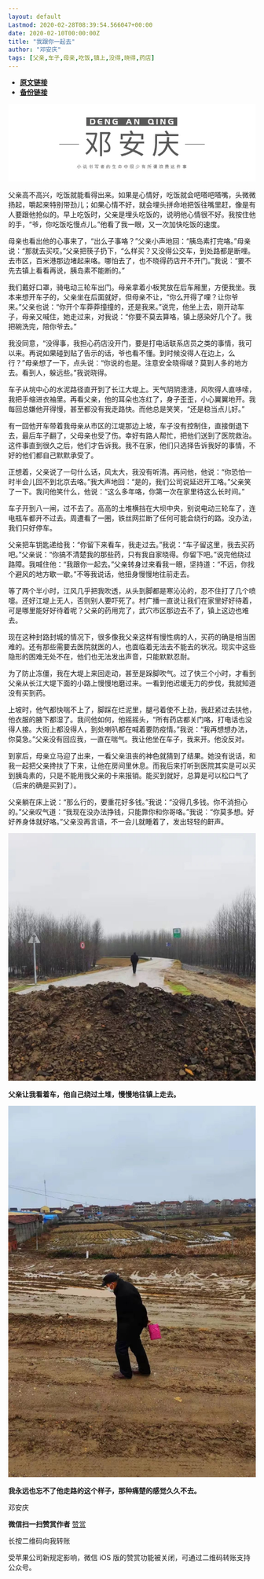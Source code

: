 ```yaml
---
layout: default
Lastmod: 2020-02-28T08:39:54.566047+00:00
date: 2020-02-10T00:00:00Z
title: "我跟你一起去"
author: "邓安庆"
tags: [父亲,车子,母亲,吃饭,镇上,没得,晓得,药店]
---
```


* [**原文链接**](http://mp.weixin.qq.com/s?__biz=MzA4MTA1NDU3Ng==&mid=2650647413&idx=1&sn=a53fc34300804ec849df40c6f32d94b2&chksm=8793d56ab0e45c7ca365ce2625a10a54ce3ed8d5d58d00dd06d95411eba145fa84a9cf368073#rd)
* [**备份链接**](http://archive.is/l8LPR)


![](/images/post/e7f5a439b4fcc64bfef80285a5bc689c.jpg)  

父亲高不高兴，吃饭就能看得出来。如果是心情好，吃饭就会吧嗒吧嗒嘴，头微微扬起，嚼起来特别带劲儿；如果心情不好，就会埋头拼命地把饭往嘴里赶，像是有人要跟他抢似的。早上吃饭时，父亲是埋头吃饭的，说明他心情很不好。我按住他的手，“爷，你吃饭吃慢点儿。”他看了我一眼，又一次加快吃饭的速度。

母亲也看出他的心事来了，“出么子事咯？”父亲小声地回：“胰岛素打完咯。”母亲说：“那就去买哎。”父亲把筷子扔下，“么样买？又没得公交车，到处路都是断哩。去市区，百米港那边堵起来咯。哪怕去了，也不晓得药店开不开门。”我说：“要不先去镇上看看再说，胰岛素不能断的。”

我们戴好口罩，骑电动三轮车出门。母亲拿着小板凳放在后车厢里，方便我坐。我本来想开车子的，父亲坐在后面就好，但母亲不让，“你么开得了哩？让你爷来。”父亲也说：“你开个车莽莽撞撞的，还是我来。”说完，他坐上去，刚开动车子，母亲又喊住，她走过来，对我说：“你要不莫去算咯，镇上感染好几个了。我把碗洗完，陪你爷去。”

我没同意，“没得事，我担心药店没开门，要是打电话联系店员之类的事情，我可以来。再说如果碰到贴了告示的话，爷也看不懂。到时候没得人在边上，么行？”母亲想了一下，点头说：“你说的也是。注意安全晓得啵？莫到人多的地方去。看到人，躲远些。”我说晓得。

车子从垸中心的水泥路径直开到了长江大堤上。天气阴阴漶漶，风吹得人直哆嗦，我把手缩进衣袖里。再看父亲，他的耳朵也冻红了，身子歪歪，小心翼翼地开。我每回总嫌他开得慢，甚至都没有我走路快。而他总是笑笑，“还是稳当点儿好。”

有一回他开车带着我母亲从市区的江堤那边上坡，车子没有控制住，直接倒退下去，最后车子翻了，父母亲也受了伤。幸好有路人帮忙，把他们送到了医院救治。这件事直到很久之后，他们才告诉我。我不在家，他们只选择告诉我好的事情，不好的他们都自己默默承受了。

正想着，父亲说了一句什么话，风太大，我没有听清。再问他，他说：“你恐怕一时半会儿回不到北京去咯。”我大声地回：“是的，我们公司说延迟开工咯。”父亲笑了一下。我问他笑什么，他说：“这么多年咯，你第一次在家里待这么长时间。”

车子开到八一闸，过不去了。高高的土堆横挡在大坝中央，别说电动三轮车了，连电瓶车都开不过去。周遭看了一圈，铁丝网拦断了任何可能会绕行的路。没办法，我们只好停车。

父亲把车钥匙递给我：“你留下来看车，我走过去。”我说：“车子留这里，我去买药吧。”父亲说：“你搞不清楚我的那些药，只有我自家晓得。你留下吧。”说完他绕过路障。我喊住他：“我跟你一起去。”父亲转身过来看我一眼，坚持道：“不远，你找个避风的地方歇一歇。”不等我说话，他扭身慢慢地往前走去。

等了两个半小时，江风几乎把我吹透，从头到脚都是寒沁沁的，忍不住打了几个喷嚏。还好江堤上无人，否则别人要吓死了。村广播一直说让我们在家里好好待着，可是哪里能好好待着呢？父亲的药用完了，武穴市区那边去不了，镇上这边也难去。

现在这种封路封城的情况下，很多像我父亲这样有慢性病的人，买药的确是相当困难的。还有那些需要去医院就医的人，也面临着无法去不能去的状况。现实中这些隐形的困难无处不在，他们也无法发出声音，只能默默忍耐。

为了防止冻僵，我在大堤上来回走动，甚至是跺脚吹气。过了快三个小时，才看到父亲从长江大堤下面的小路上慢慢地磨过来。一看到他迟缓无力的步伐，我就知道没有买到药。

上坡时，他气都快喘不上了，脚踩在烂泥里，腿弓着使不上劲，我赶紧过去扶他，他衣服的腋下都湿了。我问他如何，他摇摇头，“所有药店都关门咯，打电话也没得人接。大街上都没得人，到处喇叭都在喊着要防疫情。”我说：“我再想想办法，你莫急。”父亲没有回应我，一直在喘气。我让他坐在车子，我来开。他没反对。

到家后，母亲立马迎了出来，一看父亲沮丧的神色就猜到了结果。她没有说话，和我一起把父亲搀扶了下来，让他在房间里休息。而我后来打听到医院其实是可以买到胰岛素的，只是不能用我父亲的卡来报销。能买到就好，总算是可以松口气了（后来的确是买到了）。

父亲躺在床上说：“那么行的，要重花好多钱。”我说：“没得几多钱。你不消担心的。”父亲叹气道：“我现在没办法挣钱，只能靠你和你哥咯。”我说：“你莫多想。好好养身体就好咯。”父亲没再言语，不一会儿就睡着了，发出轻轻的鼾声。

![](/images/post/a2f3851e2c87d13f4ebcd0cf15ee0f2b.jpg)

**父亲让我看着车，他自己绕过土堆，慢慢地往镇上走去。**  

![](/images/post/b47f65ce0f5a51056e7b61e5a4f7b32b.jpg)

**我永远也忘不了他走路的这个样子，那种痛楚的感觉久久不去。**

邓安庆

 **微信扫一扫赞赏作者** [赞赏](##)

长按二维码向我转账

受苹果公司新规定影响，微信 iOS 版的赞赏功能被关闭，可通过二维码转账支持公众号。

